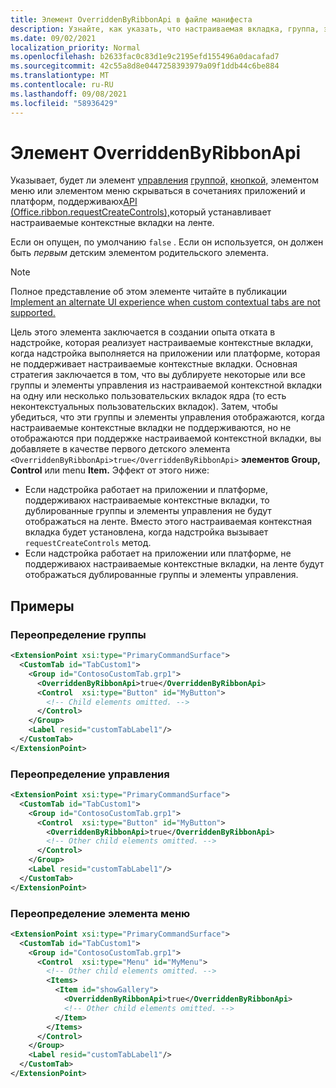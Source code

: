 ```yaml
---
title: Элемент OverriddenByRibbonApi в файле манифеста
description: Узнайте, как указать, что настраиваемая вкладка, группа, элемент управления или меню не должны отображаться, когда он также является частью настраиваемой контекстной вкладки.
ms.date: 09/02/2021
localization_priority: Normal
ms.openlocfilehash: b2633fac0c83d1e9c2195efd155496a0dacafad7
ms.sourcegitcommit: 42c55a8d8e0447258393979a09f1ddb44c6be884
ms.translationtype: MT
ms.contentlocale: ru-RU
ms.lasthandoff: 09/08/2021
ms.locfileid: "58936429"
---
```

# <a name="overriddenbyribbonapi-element"></a>Элемент OverriddenByRibbonApi

Указывает, будет ли элемент [управления](group.md) [группой,](control.md#button-control) [кнопкой,](control.md#menu-dropdown-button-controls) элементом меню или элементом меню скрываться в сочетаниях приложений и платформ, поддерживаюх[API (Office.ribbon.requestCreateControls),](/javascript/api/office/office.ribbon?view=common-js&preserve-view=true#requestCreateControls_tabDefinition_)который устанавливает настраиваемые контекстные вкладки на ленте.

Если он опущен, по умолчанию `false` . Если он используется, он должен быть *первым* детским элементом родительского элемента.

> [!NOTE]
> Полное представление об этом элементе читайте в публикации [Implement an alternate UI experience when custom contextual tabs are not supported.](../../design/contextual-tabs.md#implement-an-alternate-ui-experience-when-custom-contextual-tabs-are-not-supported)

Цель этого элемента заключается в создании опыта отката в надстройке, которая реализует настраиваемые контекстные вкладки, когда надстройка выполняется на приложении или платформе, которая не поддерживает настраиваемые контекстные вкладки. Основная стратегия заключается в том, что вы дублируете некоторые или все группы и элементы управления  из настраиваемой контекстной вкладки на одну или несколько пользовательских вкладок ядра (то есть неконтекстуальных пользовательских вкладок). Затем, чтобы убедиться, что эти группы и  элементы управления отображаются, когда настраиваемые  контекстные вкладки не поддерживаются, но не отображаются при поддержке настраиваемой контекстной вкладки, вы добавляете в качестве первого детского элемента `<OverriddenByRibbonApi>true</OverriddenByRibbonApi>` **элементов Group,** **Control** или menu **Item.** Эффект от этого ниже:

- Если надстройка работает на приложении и платформе, поддерживаюх настраиваемые контекстные вкладки, то дублированные группы и элементы управления не будут отображаться на ленте. Вместо этого настраиваемая контекстная вкладка будет установлена, когда надстройка вызывает `requestCreateControls` метод.
- Если надстройка работает на приложении или платформе, не поддерживаюх настраиваемые контекстные вкладки, на ленте будут отображаться дублированные группы и элементы управления. 

## <a name="examples"></a>Примеры

### <a name="overriding-a-group"></a>Переопределение группы

```xml
<ExtensionPoint xsi:type="PrimaryCommandSurface">
  <CustomTab id="TabCustom1">
    <Group id="ContosoCustomTab.grp1">
      <OverriddenByRibbonApi>true</OverriddenByRibbonApi>
      <Control  xsi:type="Button" id="MyButton">
        <!-- Child elements omitted. -->
      </Control>
    </Group>
    <Label resid="customTabLabel1"/>
  </CustomTab>
</ExtensionPoint>
```

### <a name="overriding-a-control"></a>Переопределение управления

```xml
<ExtensionPoint xsi:type="PrimaryCommandSurface">
  <CustomTab id="TabCustom1">
    <Group id="ContosoCustomTab.grp1">
      <Control  xsi:type="Button" id="MyButton">
        <OverriddenByRibbonApi>true</OverriddenByRibbonApi>
        <!-- Other child elements omitted. -->
      </Control>
    </Group>
    <Label resid="customTabLabel1"/>
  </CustomTab>
</ExtensionPoint>
```

### <a name="overriding-a-menu-item"></a>Переопределение элемента меню

```xml
<ExtensionPoint xsi:type="PrimaryCommandSurface">
  <CustomTab id="TabCustom1">
    <Group id="ContosoCustomTab.grp1">
      <Control  xsi:type="Menu" id="MyMenu">
        <!-- Other child elements omitted. -->
        <Items>
          <Item id="showGallery">
            <OverriddenByRibbonApi>true</OverriddenByRibbonApi>
            <!-- Other child elements omitted. -->
          </Item>
        </Items>
      </Control>
    </Group>
    <Label resid="customTabLabel1"/>
  </CustomTab>
</ExtensionPoint>
```
